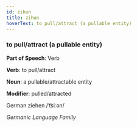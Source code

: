 ```yaml
---
id: zihun
title: zihun
hoverText: to pull/attract (a pullable entity)
---
```


### to pull/attract (a pullable entity)

**Part of Speech**: Verb

**Verb**: to pull/attract

**Noun**: a pullable/attractable entity

**Modifier**: pulled/attracted

German ziehen /ˈt͡siːən/

*Germanic Language Family*